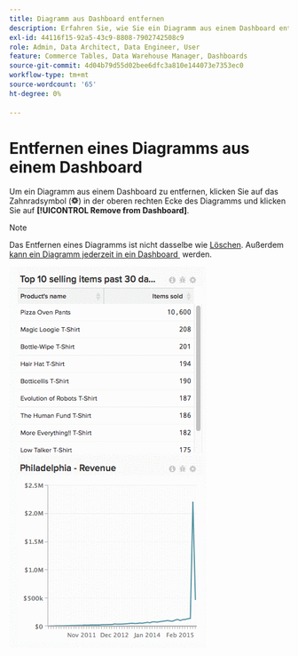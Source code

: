 ```yaml
---
title: Diagramm aus Dashboard entfernen
description: Erfahren Sie, wie Sie ein Diagramm aus einem Dashboard entfernen.
exl-id: 44116f15-92a5-43c9-8808-7902742508c9
role: Admin, Data Architect, Data Engineer, User
feature: Commerce Tables, Data Warehouse Manager, Dashboards
source-git-commit: 4d04b79d55d02bee6dfc3a810e144073e7353ec0
workflow-type: tm+mt
source-wordcount: '65'
ht-degree: 0%

---
```


# Entfernen eines Diagramms aus einem Dashboard

Um ein Diagramm aus einem Dashboard zu entfernen, klicken Sie auf das Zahnradsymbol (![Zahnradsymbol](../../assets/gear-icon.png)) in der oberen rechten Ecke des Diagramms und klicken Sie auf **[!UICONTROL Remove from Dashboard]**.

>[!NOTE]
>
>Das Entfernen eines Diagramms ist nicht dasselbe wie [Löschen](../../data-user/dashboards/delete-chart.md). Außerdem [kann ein Diagramm jederzeit in ein Dashboard &#x200B;](../../data-user/dashboards/add-charts-dashboard.md) werden.

![Diagramm entfernen](../../assets/Removing_Charts_from_Dashboards.gif)
